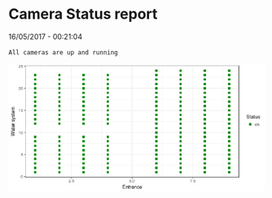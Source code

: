 Camera Status report
================
16/05/2017 - 00:21:04

    All cameras are up and running

![](camreport_files/figure-markdown_github/unnamed-chunk-2-1.png)
